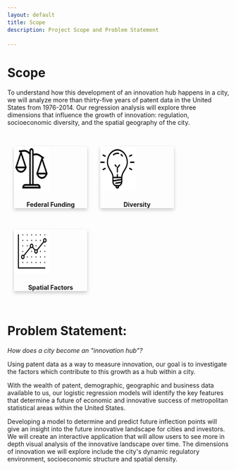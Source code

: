 ```yaml
---
layout: default
title: Scope
description: Project Scope and Problem Statement

---
```


<style>

.card {

  box-shadow: 0 4px 8px 0 rgba(0,0,0,0.2);
  transition: 0.3s;
}


.card:hover {
  box-shadow: 0 8px 16px 0 rgba(0,0,0,0.2);
}


.container {
  padding: 2px 16px;

}


.column {
  float: left;
  width: 33%;
  padding: 15px;
}

.row::after {
  content: "";
  clear: both;
  display: table;

.center {
  display: block;
  margin-left: auto;
  margin-right: auto;
  width: 100%;
  padding: 15px;
  margin: 35px;
}

</style>

# Scope
To understand how this development of an innovation hub happens in a city, we will analyze more than thirty-five years of patent data in the United States from 1976-2014. Our regression analysis will explore three dimensions that influence the growth of innovation: regulation, socioeconomic diversity, and the spatial geography of the city.

<br>
<div class="row">
  <div class="column">
    <div class="card">
      <img src="./images/icon/icons8-scales-filled-100.png"  alt="Funding"  class="center" width="80" height="100">
      <div class="containter" style="text-align:center">
        <h4><b>Federal Funding</b></h4>
        </div>
    </div>
  </div>
  <div class="column">
    <div class="card">
        <img src="./images/icon/icons8-idea-512.png" alt="Diversity"  class="center" width="80" height="100">
        <div class="containter" style="text-align:center">
          <h4><b>Diversity</b></h4>
        </div>
    </div>
  </div>
  <div class="column">
    <div class="card">
        <img src="./images/icon/icons8-graph-80.png" alt="Spatial"  class="center" width="80" height="100">
        <div class="containter" style="text-align:center">
            <h4><b>Spatial Factors</b></h4>
        </div>
    </div>
  </div>
</div>

# Problem Statement:

*How does a city become an "innovation hub"?*

<p>Using patent data as a way to measure innovation, our goal is to investigate the factors which contribute to this growth as a hub within a city. </p>

<p>With the wealth of patent, demographic, geographic and business data available to us, our logistic regression models will identify the key features that determine a future of economic and innovative success of metropolitan statistical areas within the United States. </p>

<p>Developing a model to determine and predict future inflection points will give an insight into the future innovative landscape for cities and investors. We will create an interactive application that will allow users to see more in depth visual analysis of the innovative landscape over time. The dimensions of innovation we will explore include the city's dynamic regulatory environment, socioeconomic structure and spatial density.</p>
